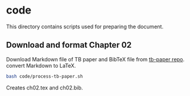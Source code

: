 # code

This directory contains scripts used for preparing the document.

## Download and format Chapter 02

Download Markdown file of TB paper and BibTeX file from [tb-paper repo][tb-paper]. convert Markdown to LaTeX.

```bash
bash code/process-tb-paper.sh
```

[tb-paper]: https://bitbucket.org/jdblischak/tb-paper/src

Creates ch02.tex and ch02.bib.